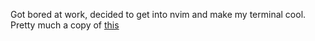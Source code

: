 Got bored at work, decided to get into nvim and make my terminal cool. Pretty much a copy of [this](https://github.com/josean-dev/dev-environment-files/tree/packer-nvim-setup)

